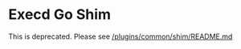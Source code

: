 # Execd Go Shim

This is deprecated. Please see [/plugins/common/shim/README.md](https://github.com/circonus-labs/circonus-unified-agent/tree/master/plugins/common/shim/README.md)
